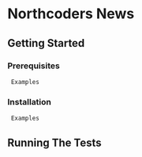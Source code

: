 # **Northcoders News**

## Getting Started

### Prerequisites

```
 Examples
```

### Installation

```
 Examples
```

## Running The Tests
